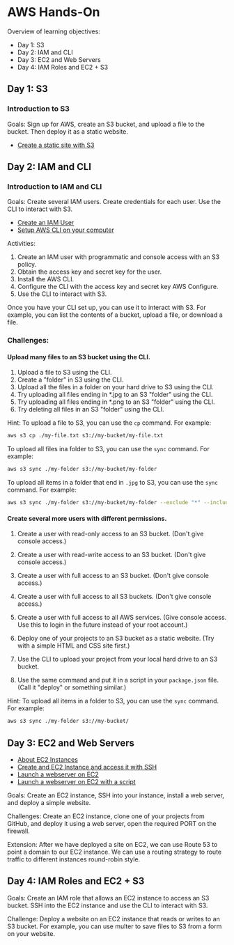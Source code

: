 
# AWS Hands-On

Overview of learning objectives:

* Day 1: S3
* Day 2: IAM and CLI
* Day 3: EC2 and Web Servers
* Day 4: IAM Roles and EC2 + S3

## Day 1: S3

### Introduction to S3

Goals: Sign up for AWS, create an S3 bucket, and upload a file to the bucket. Then deploy it as a static website.

* [Create a static site with S3](https://youtu.be/-l83oqcaTHg?feature=shared)

## Day 2: IAM and CLI

### Introduction to IAM and CLI

Goals: Create several IAM users. Create credentials for each user. Use the CLI to interact with S3.

* [Create an IAM User](https://youtu.be/ubrE4xq9_9c)
* [Setup AWS CLI on your computer](https://www.youtube.com/watch?v=vZXpmgAs91s)

Activities:

1. Create an IAM user with programmatic and console access with an S3 policy.
2. Obtain the access key and secret key for the user.
3. Install the AWS CLI.
4. Configure the CLI with the access key and secret key AWS Configure.
5. Use the CLI to interact with S3.

Once you have your CLI set up, you can use it to interact with S3. For example, you can list the contents of a bucket, upload a file, or download a file.

### Challenges:

#### Upload many files to an S3 bucket using the CLI.
  1. Upload a file to S3 using the CLI.
  2. Create a "folder" in S3 using the CLI.
  3. Upload all the files in a folder on your hard drive to S3 using the CLI.
  4. Try uploading all files ending in *.jpg to an S3 "folder" using the CLI.
  5. Try uploading all files ending in *.png to an S3 "folder" using the CLI.
  6. Try deleting all files in an S3 "folder" using the CLI.

Hint: To upload a file to S3, you can use the `cp` command. For example:

```bash
aws s3 cp ./my-file.txt s3://my-bucket/my-file.txt
```

To upload all files ina folder to S3, you can use the `sync` command. For example:

```bash
aws s3 sync ./my-folder s3://my-bucket/my-folder
```

To upload all items in a folder that end in `.jpg` to S3, you can use the `sync` command. For example:

```bash
aws s3 sync ./my-folder s3://my-bucket/my-folder --exclude "*" --include "*.jpg"
```

#### Create several more users with different permissions.
  1. Create a user with read-only access to an S3 bucket. (Don't give console access.)
  2. Create a user with read-write access to an S3 bucket. (Don't give console access.)
  3. Create a user with full access to an S3 bucket. (Don't give console access.)
  4. Create a user with full access to all S3 buckets. (Don't give console access.)
  5. Create a user with full access to all AWS services. (Give console access. Use this to login in the future instead of your root account.)

3. Deploy one of your projects to an S3 bucket as a static website. (Try with a simple HTML and CSS site first.)
  1. Use the CLI to upload your project from your local hard drive to an S3 bucket.
  2. Use the same command and put it in a script in your `package.json` file. (Call it "deploy" or something similar.)

Hint: To upload all items in a folder to S3, you can use the `sync` command. For example:

```bash
aws s3 sync ./my-folder s3://my-bucket/
```


## Day 3: EC2 and Web Servers

* [About EC2 Instances](https://www.youtube.com/watch?v=eo0sp1xzYCY)
* [Create and EC2 Instance and access it with SSH](https://youtu.be/cRuQhkHD5S4?feature=shared)
* [Launch a webserver on EC2](https://www.youtube.com/watch?v=5wFUE61nBBE)
* [Launch a webserver on EC2 with a script](https://www.youtube.com/watch?v=Tv4Z_8Om7kw)

Goals: Create an EC2 instance, SSH into your instance, install a web server, and deploy a simple website.

Challenges: Create an EC2 instance, clone one of your projects from GitHub, and deploy it using a web server, open the required PORT on the firewall.

Extension: After we have deployed a site on EC2, we can use Route 53 to point a domain to our EC2 instance. We can use a routing strategy to route traffic to different instances round-robin style.

## Day 4: IAM Roles and EC2 + S3

Goals: Create an IAM role that allows an EC2 instance to access an S3 bucket. SSH into the EC2 instance and use the CLI to interact with S3.

Challenge: Deploy a website on an EC2 instance that reads or writes to an S3 bucket. For example, you can use multer to save files to S3 from a form on your website.

